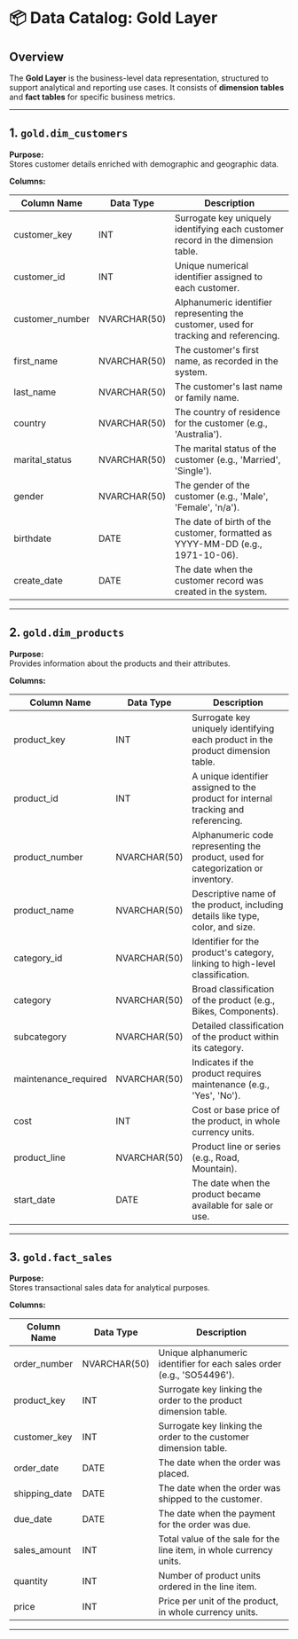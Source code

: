 # 📦 Data Catalog: Gold Layer

## Overview
The **Gold Layer** is the business-level data representation, structured to support analytical and reporting use cases. It consists of **dimension tables** and **fact tables** for specific business metrics.

---

## 1. `gold.dim_customers`

**Purpose:**  
Stores customer details enriched with demographic and geographic data.

**Columns:**

| Column Name     | Data Type    | Description                                                                                   |
|-----------------|--------------|-----------------------------------------------------------------------------------------------|
| customer_key    | INT          | Surrogate key uniquely identifying each customer record in the dimension table.               |
| customer_id     | INT          | Unique numerical identifier assigned to each customer.                                        |
| customer_number | NVARCHAR(50) | Alphanumeric identifier representing the customer, used for tracking and referencing.         |
| first_name      | NVARCHAR(50) | The customer's first name, as recorded in the system.                                         |
| last_name       | NVARCHAR(50) | The customer's last name or family name.                                                      |
| country         | NVARCHAR(50) | The country of residence for the customer (e.g., 'Australia').                                |
| marital_status  | NVARCHAR(50) | The marital status of the customer (e.g., 'Married', 'Single').                               |
| gender          | NVARCHAR(50) | The gender of the customer (e.g., 'Male', 'Female', 'n/a').                                   |
| birthdate       | DATE         | The date of birth of the customer, formatted as YYYY-MM-DD (e.g., 1971-10-06).                |
| create_date     | DATE         | The date when the customer record was created in the system.                                  |

---

## 2. `gold.dim_products`

**Purpose:**  
Provides information about the products and their attributes.

**Columns:**

| Column Name          | Data Type    | Description                                                                                      |
|----------------------|--------------|--------------------------------------------------------------------------------------------------|
| product_key          | INT          | Surrogate key uniquely identifying each product in the product dimension table.                  |
| product_id           | INT          | A unique identifier assigned to the product for internal tracking and referencing.               |
| product_number       | NVARCHAR(50) | Alphanumeric code representing the product, used for categorization or inventory.                |
| product_name         | NVARCHAR(50) | Descriptive name of the product, including details like type, color, and size.                   |
| category_id          | NVARCHAR(50) | Identifier for the product's category, linking to high-level classification.                     |
| category             | NVARCHAR(50) | Broad classification of the product (e.g., Bikes, Components).                                  |
| subcategory          | NVARCHAR(50) | Detailed classification of the product within its category.                                      |
| maintenance_required | NVARCHAR(50) | Indicates if the product requires maintenance (e.g., 'Yes', 'No').                               |
| cost                 | INT          | Cost or base price of the product, in whole currency units.                                      |
| product_line         | NVARCHAR(50) | Product line or series (e.g., Road, Mountain).                                                   |
| start_date           | DATE         | The date when the product became available for sale or use.                                      |

---

## 3. `gold.fact_sales`

**Purpose:**  
Stores transactional sales data for analytical purposes.

**Columns:**

| Column Name   | Data Type    | Description                                                                                  |
|---------------|--------------|----------------------------------------------------------------------------------------------|
| order_number  | NVARCHAR(50) | Unique alphanumeric identifier for each sales order (e.g., 'SO54496').                      |
| product_key   | INT          | Surrogate key linking the order to the product dimension table.                             |
| customer_key  | INT          | Surrogate key linking the order to the customer dimension table.                            |
| order_date    | DATE         | The date when the order was placed.                                                         |
| shipping_date | DATE         | The date when the order was shipped to the customer.                                        |
| due_date      | DATE         | The date when the payment for the order was due.                                            |
| sales_amount  | INT          | Total value of the sale for the line item, in whole currency units.                         |
| quantity      | INT          | Number of product units ordered in the line item.                                           |
| price         | INT          | Price per unit of the product, in whole currency units.                                     |

---
